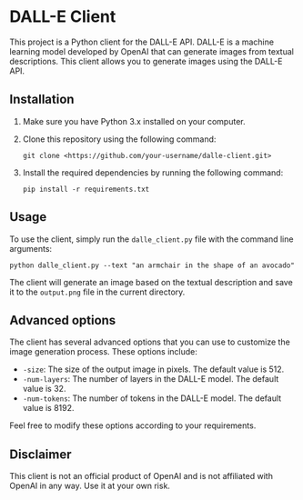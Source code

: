 # DALL-E Client

This project is a Python client for the DALL-E API. DALL-E is a machine learning model developed by OpenAI that can generate images from textual descriptions. This client allows you to generate images using the DALL-E API.

## Installation

1. Make sure you have Python 3.x installed on your computer.
2. Clone this repository using the following command:

   ```
   git clone <https://github.com/your-username/dalle-client.git>
   ```

3. Install the required dependencies by running the following command:

   ```
   pip install -r requirements.txt
   ```

## Usage

To use the client, simply run the `dalle_client.py` file with the command line arguments:

```
python dalle_client.py --text "an armchair in the shape of an avocado"

```

The client will generate an image based on the textual description and save it to the `output.png` file in the current directory.

## Advanced options

The client has several advanced options that you can use to customize the image generation process. These options include:

- `-size`: The size of the output image in pixels. The default value is 512.
- `-num-layers`: The number of layers in the DALL-E model. The default value is 32.
- `-num-tokens`: The number of tokens in the DALL-E model. The default value is 8192.

Feel free to modify these options according to your requirements.

## Disclaimer

This client is not an official product of OpenAI and is not affiliated with OpenAI in any way. Use it at your own risk.
